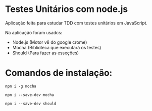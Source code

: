 # Testes Unitários com node.js
Aplicação feita para estudar TDD com testes unitários em JavaScript.

Na aplicação foram usados:
* Node.js (Motor v8 do google crome)
* Mocha (Biblioteca que executará os testes)
* Should (Para fazer as esseções)

# Comandos de instalação:

```
npm i -g mocha
```

```
npm i --save-dev mocha
```

```
npm i --save-dev should
```
